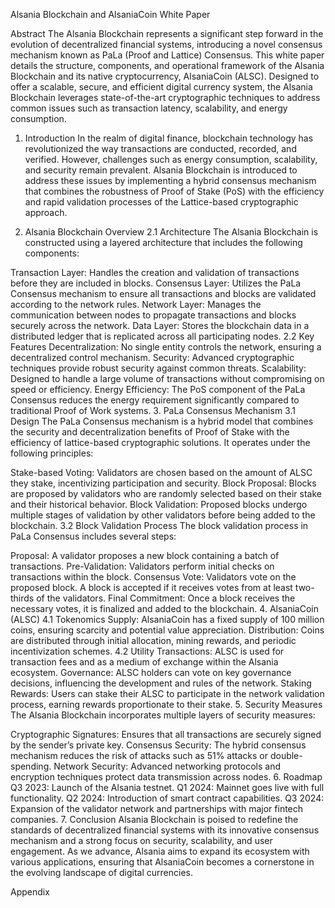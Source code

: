Alsania Blockchain and AlsaniaCoin White Paper

Abstract
The Alsania Blockchain represents a significant step forward in the evolution of decentralized financial systems, introducing a novel consensus mechanism known as PaLa (Proof and Lattice) Consensus. This white paper details the structure, components, and operational framework of the Alsania Blockchain and its native cryptocurrency, AlsaniaCoin (ALSC). Designed to offer a scalable, secure, and efficient digital currency system, the Alsania Blockchain leverages state-of-the-art cryptographic techniques to address common issues such as transaction latency, scalability, and energy consumption.

1. Introduction
In the realm of digital finance, blockchain technology has revolutionized the way transactions are conducted, recorded, and verified. However, challenges such as energy consumption, scalability, and security remain prevalent. Alsania Blockchain is introduced to address these issues by implementing a hybrid consensus mechanism that combines the robustness of Proof of Stake (PoS) with the efficiency and rapid validation processes of the Lattice-based cryptographic approach.

2. Alsania Blockchain Overview
2.1 Architecture
The Alsania Blockchain is constructed using a layered architecture that includes the following components:

Transaction Layer: Handles the creation and validation of transactions before they are included in blocks.
Consensus Layer: Utilizes the PaLa Consensus mechanism to ensure all transactions and blocks are validated according to the network rules.
Network Layer: Manages the communication between nodes to propagate transactions and blocks securely across the network.
Data Layer: Stores the blockchain data in a distributed ledger that is replicated across all participating nodes.
2.2 Key Features
Decentralization: No single entity controls the network, ensuring a decentralized control mechanism.
Security: Advanced cryptographic techniques provide robust security against common threats.
Scalability: Designed to handle a large volume of transactions without compromising on speed or efficiency.
Energy Efficiency: The PoS component of the PaLa Consensus reduces the energy requirement significantly compared to traditional Proof of Work systems.
3. PaLa Consensus Mechanism
3.1 Design
The PaLa Consensus mechanism is a hybrid model that combines the security and decentralization benefits of Proof of Stake with the efficiency of lattice-based cryptographic solutions. It operates under the following principles:

Stake-based Voting: Validators are chosen based on the amount of ALSC they stake, incentivizing participation and security.
Block Proposal: Blocks are proposed by validators who are randomly selected based on their stake and their historical behavior.
Block Validation: Proposed blocks undergo multiple stages of validation by other validators before being added to the blockchain.
3.2 Block Validation Process
The block validation process in PaLa Consensus includes several steps:

Proposal: A validator proposes a new block containing a batch of transactions.
Pre-Validation: Validators perform initial checks on transactions within the block.
Consensus Vote: Validators vote on the proposed block. A block is accepted if it receives votes from at least two-thirds of the validators.
Final Commitment: Once a block receives the necessary votes, it is finalized and added to the blockchain.
4. AlsaniaCoin (ALSC)
4.1 Tokenomics
Supply: AlsaniaCoin has a fixed supply of 100 million coins, ensuring scarcity and potential value appreciation.
Distribution: Coins are distributed through initial allocation, mining rewards, and periodic incentivization schemes.
4.2 Utility
Transactions: ALSC is used for transaction fees and as a medium of exchange within the Alsania ecosystem.
Governance: ALSC holders can vote on key governance decisions, influencing the development and rules of the network.
Staking Rewards: Users can stake their ALSC to participate in the network validation process, earning rewards proportionate to their stake.
5. Security Measures
The Alsania Blockchain incorporates multiple layers of security measures:

Cryptographic Signatures: Ensures that all transactions are securely signed by the sender’s private key.
Consensus Security: The hybrid consensus mechanism reduces the risk of attacks such as 51% attacks or double-spending.
Network Security: Advanced networking protocols and encryption techniques protect data transmission across nodes.
6. Roadmap
Q3 2023: Launch of the Alsania testnet.
Q1 2024: Mainnet goes live with full functionality.
Q2 2024: Introduction of smart contract capabilities.
Q3 2024: Expansion of the validator network and partnerships with major fintech companies.
7. Conclusion
Alsania Blockchain is poised to redefine the standards of decentralized financial systems with its innovative consensus mechanism and a strong focus on security, scalability, and user engagement. As we advance, Alsania aims to expand its ecosystem with various applications, ensuring that AlsaniaCoin becomes a cornerstone in the evolving landscape of digital currencies.

Appendix
